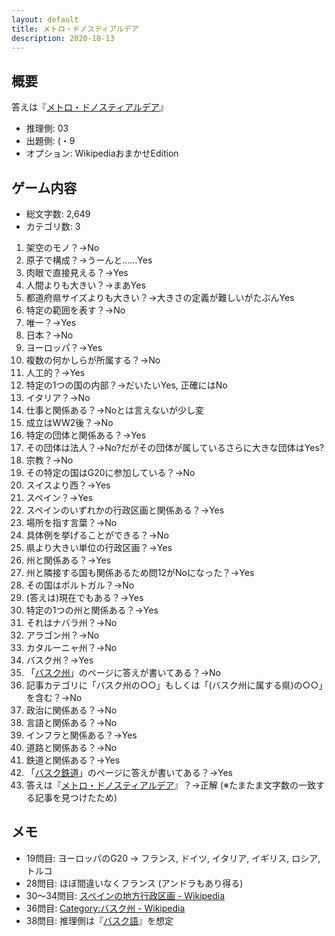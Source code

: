 ```yaml
---
layout: default
title: メトロ・ドノスティアルデア
description: 2020-10-13
---
```


## 概要

答えは『[メトロ・ドノスティアルデア](https://ja.wikipedia.org/wiki/%E3%83%A1%E3%83%88%E3%83%AD%E3%83%BB%E3%83%89%E3%83%8E%E3%82%B9%E3%83%86%E3%82%A3%E3%82%A2%E3%83%AB%E3%83%87%E3%82%A2)』

- 推理側: 03
- 出題側: (・9
- オプション: WikipediaおまかせEdition

## ゲーム内容

- 総文字数: 2,649
- カテゴリ数: 3

1. 架空のモノ？→No
2. 原子で構成？→うーんと……Yes
3. 肉眼で直接見える？→Yes
4. 人間よりも大きい？→まあYes
5. 都道府県サイズよりも大きい？→大きさの定義が難しいがたぶんYes
6. 特定の範囲を表す？→No
7. 唯一？→Yes
8. 日本？→No
9. ヨーロッパ？→Yes
10. 複数の何かしらが所属する？→No
11. 人工的？→Yes
12. 特定の1つの国の内部？→だいたいYes, 正確にはNo
13. イタリア？→No
14. 仕事と関係ある？→Noとは言えないが少し変
15. 成立はWW2後？→No
16. 特定の団体と関係ある？→Yes
17. その団体は法人？→No?だがその団体が属しているさらに大きな団体はYes?
18. 宗教？→No
19. その特定の国はG20に参加している？→No
20. スイスより西？→Yes
21. スペイン？→Yes
22. スペインのいずれかの行政区画と関係ある？→Yes
23. 場所を指す言葉？→No
24. 具体例を挙げることができる？→No
25. 県より大きい単位の行政区画？→Yes
26. 州と関係ある？→Yes
27. 州と隣接する国も関係あるため問12がNoになった？→Yes
28. その国はポルトガル？→No
29. (答えは)現在でもある？→Yes
30. 特定の1つの州と関係ある？→Yes
31. それはナバラ州？→No
32. アラゴン州？→No
33. カタルーニャ州？→No
34. バスク州？→Yes
35. 「[バスク州](https://ja.wikipedia.org/wiki/%E3%83%90%E3%82%B9%E3%82%AF%E5%B7%9E)」のページに答えが書いてある？→No
36. 記事カテゴリに「バスク州の○○」もしくは「(バスク州に属する県)の○○」を含む？→No
37. 政治に関係ある？→No
38. 言語と関係ある？→No
39. インフラと関係ある？→Yes
40. 道路と関係ある？→No
41. 鉄道と関係ある？→Yes
42. 「[バスク鉄道](https://ja.wikipedia.org/wiki/%E3%83%90%E3%82%B9%E3%82%AF%E9%89%84%E9%81%93)」のページに答えが書いてある？→Yes
43. 答えは『[メトロ・ドノスティアルデア](https://ja.wikipedia.org/wiki/%E3%83%A1%E3%83%88%E3%83%AD%E3%83%BB%E3%83%89%E3%83%8E%E3%82%B9%E3%83%86%E3%82%A3%E3%82%A2%E3%83%AB%E3%83%87%E3%82%A2)』？→正解 (※たまたま文字数の一致する記事を見つけたため)

## メモ

- 19問目: ヨーロッパのG20 → フランス, ドイツ, イタリア, イギリス, ロシア, トルコ
- 28問目: ほぼ間違いなくフランス (アンドラもあり得る)
- 30～34問目: [スペインの地方行政区画 - Wikipedia](https://ja.wikipedia.org/wiki/%E3%82%B9%E3%83%9A%E3%82%A4%E3%83%B3%E3%81%AE%E5%9C%B0%E6%96%B9%E8%A1%8C%E6%94%BF%E5%8C%BA%E7%94%BB)
- 36問目: [Category:バスク州 - Wikipedia](https://ja.wikipedia.org/wiki/Category:%E3%83%90%E3%82%B9%E3%82%AF%E5%B7%9E)
- 38問目: 推理側は『[バスク語](https://ja.wikipedia.org/wiki/%E3%83%90%E3%82%B9%E3%82%AF%E8%AA%9E)』を想定
